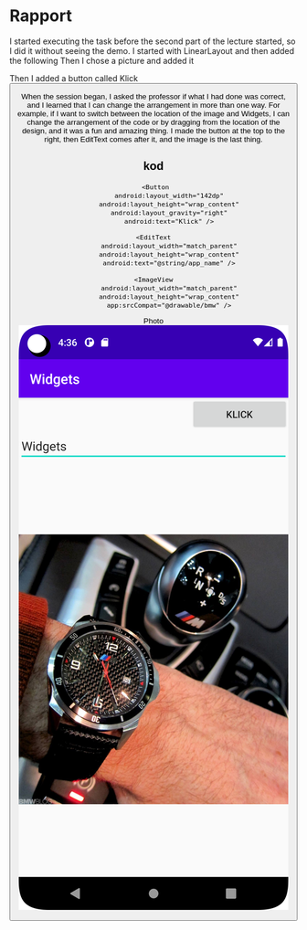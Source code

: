 
# Rapport

I started executing the task before the second part of the lecture started, so I did it without seeing the demo.
I started with LinearLayout and then added the following
<EditText
android:layout_width="match_parent"
android:layout_height="wrap_content"
android:text="@string/app_name" />
Then I chose a picture and added it

<ImageView
android:layout_width="match_parent"
android:layout_height="wrap_content"
app:srcCompat="@drawable/bmw" />

Then I added a button called Klick
<Button
android:layout_width="142dp"
android:layout_height="wrap_content"
android:layout_gravity="right"
android:text="Klick" />


When the session began, I asked the professor if what I had done was correct, and I learned that I can change the arrangement in more than one way. For example, if I want to switch between the location of the image and Widgets, I can change the arrangement of the code or by dragging from the location of the design, and it was a fun and amazing thing.
I made the button at the top to the right, then EditText comes after it, and the image is the last thing.


## kod


```
 <Button
        android:layout_width="142dp"
        android:layout_height="wrap_content"
        android:layout_gravity="right"
        android:text="Klick" />
```

```
<EditText
        android:layout_width="match_parent"
        android:layout_height="wrap_content"
        android:text="@string/app_name" />
```

```
<ImageView
        android:layout_width="match_parent"
        android:layout_height="wrap_content"
        app:srcCompat="@drawable/bmw" />
```

Photo
![](Screenshot_20230417_163635.png)


